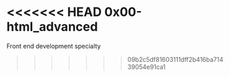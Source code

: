 <<<<<<< HEAD
0x00-html_advanced
=======
Front end development specialty
>>>>>>> 09b2c5df81603111dff2b416ba71439054e91ca1
